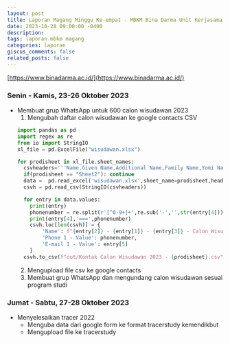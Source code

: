 ```yaml
---
layout: post
title: Laporan Magang Minggu Ke-empat - MBKM Bina Darma Unit Kerjasama dan Alumni
date: 2023-10-28 09:00:00 -0400
description: 
tags: laporan mbkm magang
categories: laporan
giscus_comments: false
related_posts: false
---
```

[https://www.binadarma.ac.id/](https://www.binadarma.ac.id/)

### Senin - Kamis, 23-26 Oktober 2023
- Membuat grup WhatsApp untuk 600 calon wisudawan 2023
  1. Mengubah daftar calon wisudawan ke google contacts CSV
    ```python
    import pandas as pd
    import regex as re
    from io import StringIO
    xl_file = pd.ExcelFile("wisudawan.xlsx")
    
    for prodisheet in xl_file.sheet_names:
      csvheaders='''Name,Given Name,Additional Name,Family Name,Yomi Name,Given Name Yomi,Additional Name Yomi,Family Name Yomi,Name Prefix,Name Suffix,Initials,Nickname,Short Name,Maiden Name,Birthday,Gender,Location,Billing Information,Directory Server,Mileage,Occupation,Hobby,Sensitivity,Priority,Subject,Notes,Language,Photo,Group Membership,Phone 1 - Type,Phone 1 - Value,E-mail 1 - Type,E-mail 1 - Value'''
      if(prodisheet == "Sheet2"): continue
      data =  pd.read_excel('wisudawan.xlsx',sheet_name=prodisheet,header=4)
      csvh = pd.read_csv(StringIO(csvheaders))
    
      for entry in data.values:
        print(entry)
        phonenumber = re.split(r'[^0-9+]+',re.sub('-','',str(entry[4])))[0]
        print(entry[4],'===',phonenumber)
        csvh.loc[len(csvh)] = {
            'Name': f"{entry[2]} - {entry[1]} - {entry[3]} - Calon Wisudawan 2023",
            'Phone 1 - Value': phonenumber,
            'E-mail 1 - Value': entry[5]
        }
      csvh.to_csv(f"out/Kontak Calon Wisudawan 2023 - {prodisheet}.csv", index=False)
    ```
  2. Mengupload file csv ke google contacts
  3. Membuat grup WhatsApp dan mengundang calon wisudawan sesuai program studi 
### Jumat - Sabtu, 27-28 Oktober 2023
- Menyelesaikan tracer 2022
  - Menguba data dari google form ke format tracerstudy kemendikbut
  - Mengupload file ke tracerstudy

